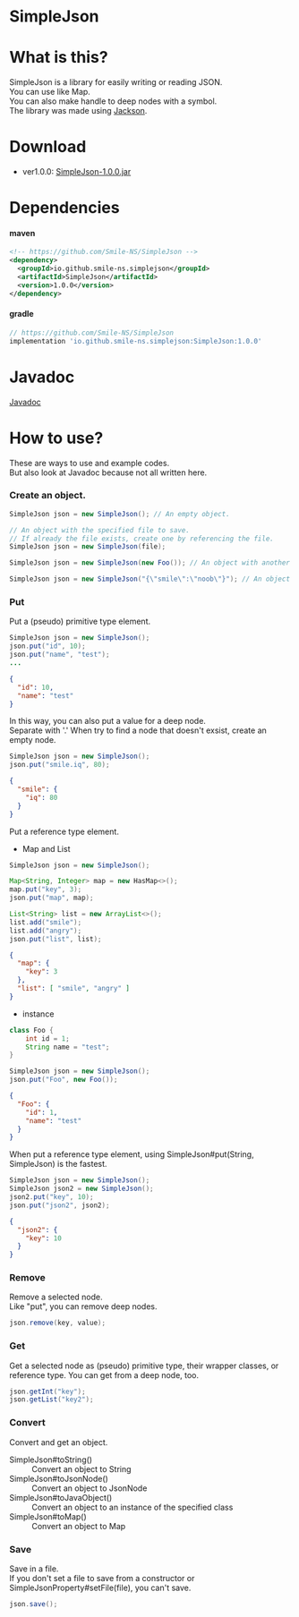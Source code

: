 # SimpleJson
# What is this?
SimpleJson is a library for easily writing or reading JSON.  
You can use like Map.  
You can also make handle to deep nodes with a symbol.  
The library was made using [Jackson](https://github.com/FasterXML/jackson).
# Download
* ver1.0.0:  [SimpleJson-1.0.0.jar](https://github.com/Smile-NS/SimpleJson/raw/master/target/SimpleJson-1.0.0.jar)
# Dependencies 
#### maven
```xml
<!-- https://github.com/Smile-NS/SimpleJson -->
<dependency>
  <groupId>io.github.smile-ns.simplejson</groupId>
  <artifactId>SimpleJson</artifactId>
  <version>1.0.0</version>
</dependency>
```
#### gradle
```gradle
// https://github.com/Smile-NS/SimpleJson
implementation 'io.github.smile-ns.simplejson:SimpleJson:1.0.0'
```
# Javadoc
[Javadoc](https://smile-ns.github.io/SimpleJson/1.0.0/javadoc)
# How to use?
These are ways to use and example codes.  
But also look at Javadoc because not all written here. 
### Create an object. 
```java
SimpleJson json = new SimpleJson(); // An empty object.
```
```java
// An object with the specified file to save.  
// If already the file exists, create one by referencing the file.
SimpleJson json = new SimpleJson(file);
```
```java
SimpleJson json = new SimpleJson(new Foo()); // An object with another instance.
```
```java
SimpleJson json = new SimpleJson("{\"smile\":\"noob\"}"); // An object with a string.
```
### Put
Put a (pseudo) primitive type element.
```java
SimpleJson json = new SimpleJson();
json.put("id", 10);
json.put("name", "test");
...
```
```json
{
  "id": 10,
  "name": "test"
}
```
In this way, you can also put a value for a deep node.  
Separate with '.'
When try to find a node that doesn't exsist, create an empty node.
```java
SimpleJson json = new SimpleJson();
json.put("smile.iq", 80);
```
```json
{
  "smile": {
    "iq": 80
  }
}
```
Put a reference type element.
* Map and List
```java
SimpleJson json = new SimpleJson();

Map<String, Integer> map = new HasMap<>();
map.put("key", 3);
json.put("map", map);

List<String> list = new ArrayList<>();
list.add("smile");
list.add("angry");
json.put("list", list);
```
```json
{
  "map": {
    "key": 3
  },
  "list": [ "smile", "angry" ]
}
```
* instance
```java
class Foo {
    int id = 1;
    String name = "test";
}

SimpleJson json = new SimpleJson();
json.put("Foo", new Foo());
```
```json
{
  "Foo": {
    "id": 1,
    "name": "test"
  }
}
```
When put a reference type element, using SimpleJson#put(String, SimpleJson) is the fastest.
```java
SimpleJson json = new SimpleJson();
SimpleJson json2 = new SimpleJson();
json2.put("key", 10);
json.put("json2", json2);
```
```json
{
  "json2": {
    "key": 10
  }
}
```
### Remove
Remove a selected node.  
Like "put", you can remove deep nodes.
```java
json.remove(key, value);
```
### Get
Get a selected node as (pseudo) primitive type, their wrapper classes, or reference type.
You can get from a deep node, too.
```java
json.getInt("key");
json.getList("key2");
```
### Convert
Convert and get an object.
<dl>
  <dt>SimpleJson#toString()</dt>
  <dd>Convert an object to String</dd>
  <dt>SimpleJson#toJsonNode()</dt>
  <dd>Convert an object to JsonNode</dd>
  <dt>SimpleJson#toJavaObject()</dt>
  <dd>Convert an object to an instance of the specified class</dd>
  <dt>SimpleJson#toMap()</dt>
  <dd>Convert an object to Map</dd>
</dl>

### Save
Save in a file.  
If you don't set a file to save from a constructor or SimpleJsonProperty#setFile(file), you can't save.
```java
json.save();
```
